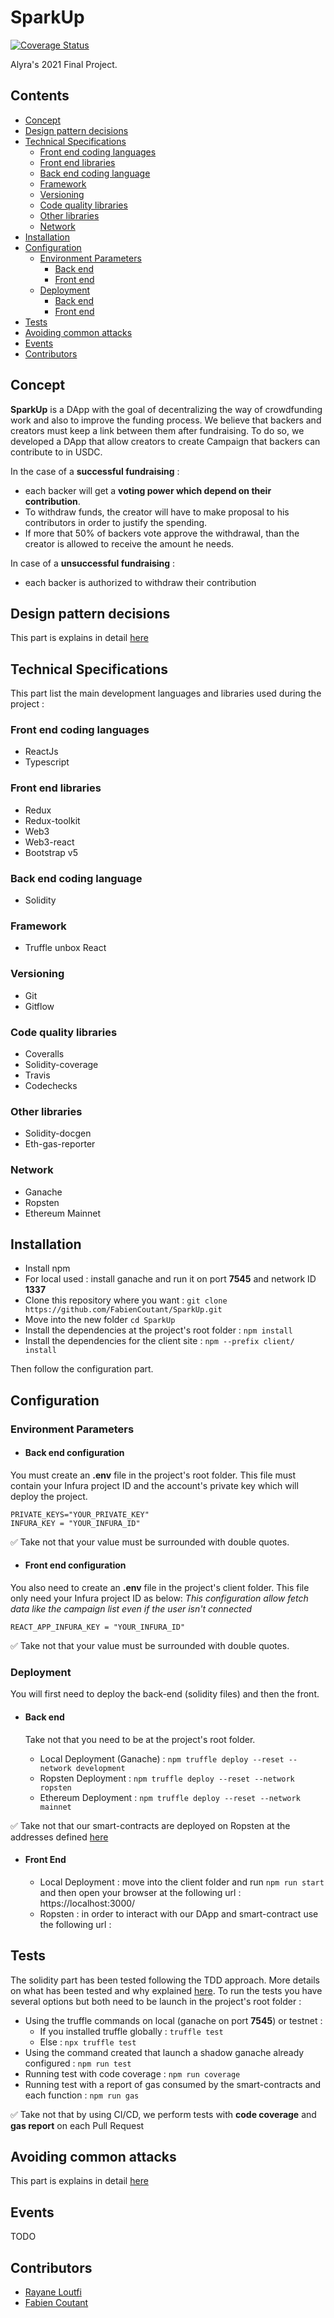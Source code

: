 # SparkUp 
[![Coverage Status](https://coveralls.io/repos/github/FabienCoutant/SparkUp/badge.svg?branch=master)](https://coveralls.io/github/FabienCoutant/SparkUp?branch=master)

Alyra's 2021 Final Project.


## Contents
* [Concept](#concept)
* [Design pattern decisions](#Design-pattern-decisions)
* [Technical Specifications](#Technical-Specifications)
  * [Front end coding languages](#Front-end-coding-languages)
  * [Front end libraries](#Front-end-libraries)
  * [Back end coding language](#Back-end-coding-language)
  * [Framework](#Framework)
  * [Versioning](#Versioning)
  * [Code quality libraries](#Code-quality-libraries)
  * [Other libraries](#Other-libraries)
  * [Network](#Network)
* [Installation](#Installation)
* [Configuration](#Configuration)
  * [Environment Parameters](#Environment-Parameters)
    * [Back end](#Back-end-configuration) 
    * [Front end](#Front-end-configuration) 
  * [Deployment](#Deployment)
    * [Back end](#Back-end)
    * [Front end](#Front-end)
* [Tests](#Tests)
* [Avoiding common attacks](#Avoiding-common-attacks)
* [Events](#Events)
* [Contributors](#Contributors)

## Concept

**SparkUp** is a DApp with the goal of decentralizing the way of crowdfunding work and also to improve the funding
process. We believe that backers and creators must keep a link between them after fundraising. To do so, we developed a
DApp that allow creators to create Campaign that backers can contribute to in USDC.

In the case of a **successful fundraising** :

* each backer will get a **voting power which depend on their contribution**.
* To withdraw funds, the creator will have to make proposal to his contributors in order to justify the spending.
* If more that 50% of backers vote approve the withdrawal, than the creator is allowed to receive the amount he needs.

In case of a **unsuccessful fundraising** :

* each backer is authorized to withdraw their contribution

## Design pattern decisions

This part is explains in detail [here](DESIGN_PATTERN_DECISIONS.md)

## Technical Specifications

This part list the main development languages and libraries used during the project :

### Front end coding languages
* ReactJs
* Typescript

### Front end libraries
* Redux
* Redux-toolkit
* Web3
* Web3-react
* Bootstrap v5

### Back end coding language
* Solidity

### Framework
* Truffle unbox React

### Versioning
* Git
* Gitflow

### Code quality libraries
* Coveralls
* Solidity-coverage
* Travis
* Codechecks

### Other libraries
* Solidity-docgen
* Eth-gas-reporter

### Network
* Ganache
* Ropsten
* Ethereum Mainnet

## Installation

* Install npm
* For local used : install ganache and run it on port **7545** and network ID **1337**
* Clone this repository where you want : `git clone https://github.com/FabienCoutant/SparkUp.git`
* Move into the new folder `cd SparkUp`
* Install the dependencies at the project's root folder : `npm install`
* Install the dependencies for the client site : `npm --prefix client/ install`

Then follow the configuration part.

## Configuration

### Environment Parameters

* #### Back end configuration

You must create an **.env** file in the project's root folder. This file must contain your Infura project ID and the
account's private key which will deploy the project.

```
PRIVATE_KEYS="YOUR_PRIVATE_KEY"
INFURA_KEY = "YOUR_INFURA_ID"
```
:white_check_mark: Take not that your value must be surrounded with double quotes.

* #### Front end configuration

You also need to create an **.env** file in the project's client folder. This file only need your Infura project ID as
below:
*This configuration allow fetch data like the campaign list even if the user isn't connected*

```
REACT_APP_INFURA_KEY = "YOUR_INFURA_ID"
```

:white_check_mark: Take not that your value must be surrounded with double quotes.

### Deployment

You will first need to deploy the back-end (solidity files) and then the front.

* #### Back end 
  Take not that you need to be at the project's root folder.

    * Local Deployment (Ganache) : `npm truffle deploy --reset --network development`
    * Ropsten Deployment : `npm truffle deploy --reset --network ropsten`
    * Ethereum Deployment : `npm truffle deploy --reset --network mainnet`

:white_check_mark: Take not that our smart-contracts are deployed on Ropsten at the addresses defined 
[here](DEPLOYED_ADDRESSES.md)

* #### Front End
  * Local Deployment : move into the client folder and run `npm run start` and then open your browser at the following url : https://localhost:3000/
  * Ropsten : in order to interact with our DApp and smart-contract use the following url :
  

## Tests

The solidity part has been tested following the TDD approach. More details on what has been tested and why explained
[here](TESTS_EXPLANATIONS.md).
To run the tests you have several options but both need to be launch in the project's root folder :
* Using the truffle commands on local (ganache on port **7545**) or testnet :
  * If you installed truffle globally : `truffle test`
  * Else : `npx truffle test`
* Using the command created that launch a shadow ganache already configured :
`npm run test`
* Running test with code coverage :
`npm run coverage`
* Running test with a report of gas consumed by the smart-contracts and each function :
`npm run gas`

:white_check_mark: Take not that by using CI/CD, we perform tests with **code coverage** and **gas report** on each Pull Request


## Avoiding common attacks

This part is explains in detail [here](AVOIDING_COMMON_ATTACKS.md)

## Events

TODO


## Contributors

- [Rayane Loutfi](https://github.com/RayXpub)
- [Fabien Coutant](https://github.com/FabienCoutant)
